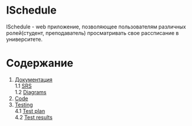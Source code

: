 # ISchedule

ISchedule - web приложение, позволяющее пользователям различных ролей(студент, преподаватель) просматривать свое рассписание в университете.

# Содержание
1. [Документация](https://github.com/IlyaMarkevichV/ISchedule/tree/master/Documentation) <br>
  1.1 [SRS](https://github.com/IlyaMarkevichV/ISchedule/blob/master/Documentation/SRS/SRS.md) <br>
  1.2 [Diagrams](https://github.com/IlyaMarkevichV/ISchedule/blob/master/Documentation/Diagrams/Diagrams.md) <br>
3. [Code](https://github.com/IlyaMarkevichV/ISchedule/tree/master/Schedule)<br>
4. [Testing](https://github.com/IlyaMarkevichV/ISchedule/tree/master/Testing)<br>
  4.1 [Test plan](https://github.com/IlyaMarkevichV/ISchedule/blob/master/Testing/TestPlan.md) <br>
  4.2 [Test results](https://github.com/IlyaMarkevichV/ISchedule/blob/master/Testing/TestResult.md) <br>